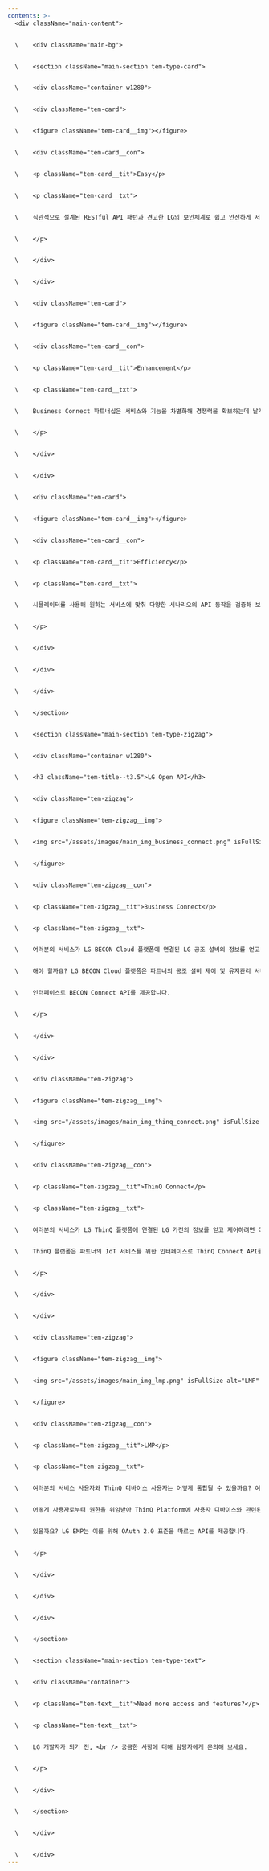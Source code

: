 ```yaml
---
contents: >-
  <div className="main-content">


  \    <div className="main-bg">


  \    <section className="main-section tem-type-card">


  \    <div className="container w1280">


  \    <div className="tem-card">


  \    <figure className="tem-card__img"></figure>


  \    <div className="tem-card__con">


  \    <p className="tem-card__tit">Easy</p>


  \    <p className="tem-card__txt">


  \    직관적으로 설계된 RESTful API 패턴과 견고한 LG의 보안체계로 쉽고 안전하게 서비스를 확장해 보세요.


  \    </p>


  \    </div>


  \    </div>


  \    <div className="tem-card">


  \    <figure className="tem-card__img"></figure>


  \    <div className="tem-card__con">


  \    <p className="tem-card__tit">Enhancement</p>


  \    <p className="tem-card__txt">


  \    Business Connect 파트너십은 서비스와 기능을 차별화해 경쟁력을 확보하는데 날개를 달아드립니다.


  \    </p>


  \    </div>


  \    </div>


  \    <div className="tem-card">


  \    <figure className="tem-card__img"></figure>


  \    <div className="tem-card__con">


  \    <p className="tem-card__tit">Efficiency</p>


  \    <p className="tem-card__txt">


  \    시뮬레이터를 사용해 원하는 서비스에 맞춰 다양한 시나리오의 API 동작을 검증해 보세요.


  \    </p>


  \    </div>


  \    </div>


  \    </div>


  \    </section>


  \    <section className="main-section tem-type-zigzag">


  \    <div className="container w1280">


  \    <h3 className="tem-title--t3.5">LG Open API</h3>


  \    <div className="tem-zigzag">


  \    <figure className="tem-zigzag__img">


  \    <img src="/assets/images/main_img_business_connect.png" isFullSize alt="Business Connect" />


  \    </figure>


  \    <div className="tem-zigzag__con">


  \    <p className="tem-zigzag__tit">Business Connect</p>


  \    <p className="tem-zigzag__txt">


  \    여러분의 서비스가 LG BECON Cloud 플랫폼에 연결된 LG 공조 설비의 정보를 얻고, 제어하려면 어떻게


  \    해야 할까요? LG BECON Cloud 플랫폼은 파트너의 공조 설비 제어 및 유지관리 서비스를 위한


  \    인터페이스로 BECON Connect API를 제공합니다.


  \    </p>


  \    </div>


  \    </div>


  \    <div className="tem-zigzag">


  \    <figure className="tem-zigzag__img">


  \    <img src="/assets/images/main_img_thinq_connect.png" isFullSize alt="ThinQ Connect" />


  \    </figure>


  \    <div className="tem-zigzag__con">


  \    <p className="tem-zigzag__tit">ThinQ Connect</p>


  \    <p className="tem-zigzag__txt">


  \    여러분의 서비스가 LG ThinQ 플랫폼에 연결된 LG 가전의 정보를 얻고 제어하려면 어떻게 해야 할까요? LG


  \    ThinQ 플랫폼은 파트너의 IoT 서비스를 위한 인터페이스로 ThinQ Connect API를 제공합니다.


  \    </p>


  \    </div>


  \    </div>


  \    <div className="tem-zigzag">


  \    <figure className="tem-zigzag__img">


  \    <img src="/assets/images/main_img_lmp.png" isFullSize alt="LMP" />


  \    </figure>


  \    <div className="tem-zigzag__con">


  \    <p className="tem-zigzag__tit">LMP</p>


  \    <p className="tem-zigzag__txt">


  \    여러분의 서비스 사용자와 ThinQ 디바이스 사용자는 어떻게 통합될 수 있을까요? 여러분의 서비스는


  \    어떻게 사용자로부터 권한을 위임받아 ThinQ Platform에 사용자 디바이스와 관련된 작업을 요청할 수


  \    있을까요? LG EMP는 이를 위해 OAuth 2.0 표준을 따르는 API를 제공합니다.


  \    </p>


  \    </div>


  \    </div>


  \    </div>


  \    </section>


  \    <section className="main-section tem-type-text">


  \    <div className="container">


  \    <p className="tem-text__tit">Need more access and features?</p>


  \    <p className="tem-text__txt">


  \    LG 개발자가 되기 전, <br /> 궁금한 사항에 대해 담당자에게 문의해 보세요.


  \    </p>


  \    </div>


  \    </section>


  \    </div>


  \    </div>
---
```

